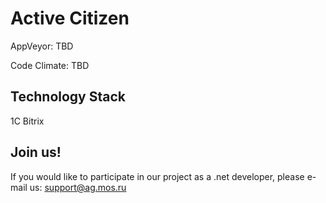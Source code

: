 Active Citizen
===
AppVeyor: TBD

Code Climate: TBD

## Technology Stack
1C Bitrix

## Join us!
If you would like to participate in our project as a .net developer, please e-mail us: support@ag.mos.ru 
